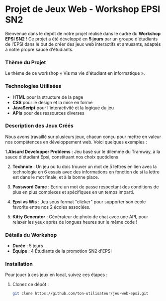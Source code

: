 # Projet de Jeux Web - Workshop EPSI SN2

Bienvenue dans le dépôt de notre projet réalisé dans le cadre du **Workshop EPSI SN2** !
Ce projet a été développé en **5 jours** par un groupe d'étudiants de l'EPSI dans le but de créer des jeux web interactifs et amusants, adaptés à notre propre sauce d'étudiants. 

### Thème du Projet
Le thème de ce workshop « Vis ma vie d'étudiant en informatique ».

### Technologies Utilisées
- **HTML** pour la structure de la page
- **CSS** pour le design et la mise en forme
- **JavaScript** pour l'interactivité et la logique du jeu
- **APIs** pour des ressources diverses

### Description des Jeux Créés
Nous avons travaillé sur plusieurs jeux, chacun conçu pour mettre en valeur nos compétences en développement web. Voici quelques exemples :

1.**Absurd Developper Problems** : Jeu basé sur le dilemme du Tramway, à la sauce d'étudiant Epsi, constituant nos choix quotidiens 

2. **Technole** : Un jeu où tu dois trouver un mot de 5 lettres en lien avec la technologie en 6 essais avec des informations en fonction de si la lettre est dans le mot finale, et à la bonne place.

3. **Password Game** : Ecrire un mot de passe respectant des conditions de plus en plus complexes et spécifiques en un temps imparti.

4. **Epsi vs Wis** : Jeu sous format "clicker" pour supporter son école favorite entre nos 2 écoles associées.

5. **Kitty Generator** : Générateur de photo de chat avec une API, pour relaxer les yeux après de longues heures sur le même code !

### Détails du Workshop
- **Durée** : 5 jours
- **Équipe** : 4 Étudiants de la promotion SN2 d'EPSI

### Installation
Pour jouer à ces jeux en local, suivez ces étapes :

1. Clonez ce dépôt :
   ```bash
   git clone https://github.com/ton-utilisateur/jeu-web-epsi.git
